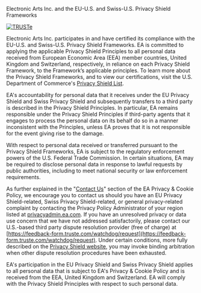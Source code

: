 Electronic Arts Inc. and the EU-U.S. and Swiss-U.S. Privacy Shield Frameworks

  

[![TRUSTe](//privacy-policy.truste.com/privacy-seal/seal?rid=f1a11c5d-0232-4077-8498-2e69a38c1335)](//privacy.truste.com/privacy-seal/validation?rid=f1a11c5d-0232-4077-8498-2e69a38c1335)

  

Electronic Arts Inc. participates in and have certified its compliance with the EU-U.S. and Swiss-U.S. Privacy Shield Frameworks. EA is committed to applying the applicable Privacy Shield Principles to all personal data received from European Economic Area (EEA) member countries, United Kingdom and Switzerland, respectively, in reliance on each Privacy Shield Framework, to the Framework’s applicable principles. To learn more about the Privacy Shield Frameworks, and to view our certifications, visit the U.S. Department of Commerce's [Privacy Shield List](https://www.privacyshield.gov/list).

EA's accountability for personal data that it receives under the EU Privacy Shield and Swiss Privacy Shield and subsequently transfers to a third party is described in the Privacy Shield Principles. In particular, EA remains responsible under the Privacy Shield Principles if third-party agents that it engages to process the personal data on its behalf do so in a manner inconsistent with the Principles, unless EA proves that it is not responsible for the event giving rise to the damage.

With respect to personal data received or transferred pursuant to the Privacy Shield Frameworks, EA is subject to the regulatory enforcement powers of the U.S. Federal Trade Commission. In certain situations, EA may be required to disclose personal data in response to lawful requests by public authorities, including to meet national security or law enforcement requirements.

As further explained in the "[Contact Us](https://tos.ea.com/legalapp/WEBPRIVACY/US/en/PC/#section11)" section of the EA Privacy & Cookie Policy, we encourage you to contact us should you have an EU Privacy Shield-related, Swiss Privacy Shield-related, or general privacy-related complaint by contacting the Privacy Policy Administrator of your region listed at [privacyadmin.ea.com](https://privacyadmin.ea.com). If you have an unresolved privacy or data use concern that we have not addressed satisfactorily, please contact our U.S.-based third party dispute resolution provider (free of charge) at [https://feedback-form.truste.com/watchdog/request](https://feedback-form.truste.com/watchdog/request). Under certain conditions, more fully described on the [Privacy Shield website](https://www.privacyshield.gov/article?id=How-to-Submit-a-Complaint), you may invoke binding arbitration when other dispute resolution procedures have been exhausted.

EA's participation in the EU Privacy Shield and Swiss Privacy Shield applies to all personal data that is subject to EA's Privacy & Cookie Policy and is received from the EEA, United Kingdom and Switzerland. EA will comply with the Privacy Shield Principles with respect to such personal data.